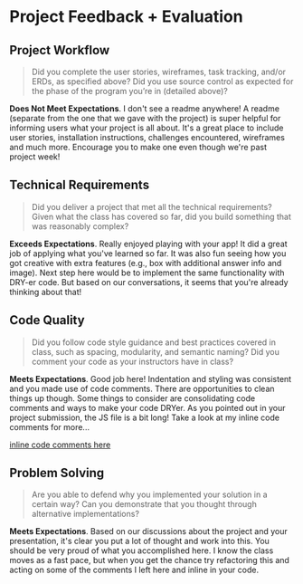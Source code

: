 # Project Feedback + Evaluation

## Project Workflow

>Did you complete the user stories, wireframes, task tracking, and/or ERDs, as specified above? Did you use source control as expected for the phase of the program you’re in (detailed above)?

**Does Not Meet Expectations**. I don't see a readme anywhere! A readme (separate from the one that we gave with the project) is super helpful for informing users what your project is all about. It's a great place to include user stories, installation instructions, challenges encountered, wireframes and much more. Encourage you to make one even though we're past project week!

## Technical Requirements

>Did you deliver a project that met all the technical requirements? Given what the class has covered so far, did you build something that was reasonably complex?

**Exceeds Expectations**. Really enjoyed playing with your app! It did a great job of applying what you've learned so far. It was also fun seeing how you got creative with extra features (e.g., box with additional answer info and image). Next step here would be to implement the same functionality with DRY-er code. But based on our conversations, it seems that you're already thinking about that!

## Code Quality

>Did you follow code style guidance and best practices covered in class, such as spacing, modularity, and semantic naming? Did you comment your code as your instructors have in class?

**Meets Expectations**. Good job here! Indentation and styling was consistent and you made use of code comments. There are opportunities to clean things up though. Some things to consider are consolidating code comments and ways to make your code DRYer. As you pointed out in your project submission, the JS file is a bit long! Take a look at my inline code comments for more...

[inline code comments here](https://github.com/toryburgett/project1/pull/1/files)

## Problem Solving

>Are you able to defend why you implemented your solution in a certain way? Can you demonstrate that you thought through alternative implementations?

**Meets Expectations**. Based on our discussions about the project and your presentation, it's clear you put a lot of thought and work into this. You should be very proud of what you accomplished here. I know the class moves as a fast pace, but when you get the chance try refactoring this and acting on some of the comments I left here and inline in your code.
